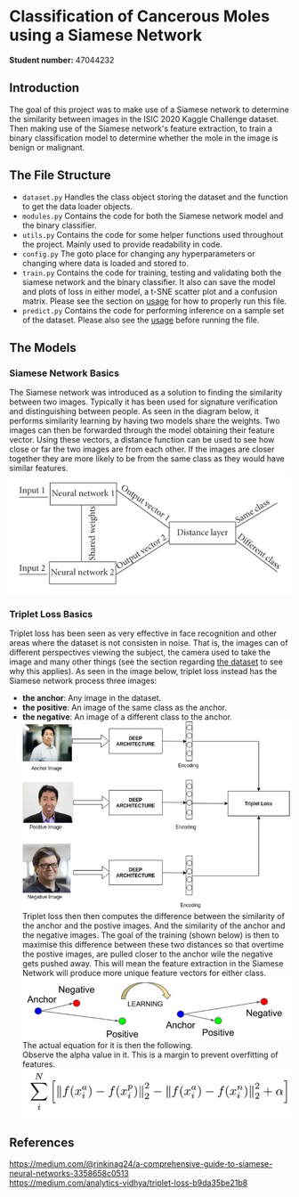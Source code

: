 # Classification of Cancerous Moles using a Siamese Network
**Student number:** 47044232
## Introduction
The goal of this project was to make use of a Siamese network to determine the similarity between images in the ISIC 2020 Kaggle Challenge dataset.
Then making use of the Siamese network's feature extraction, to train a binary classification model to determine whether the mole in the image is benign or malignant.
## The File Structure
- `dataset.py` Handles the class object storing the dataset and the function to get the data loader objects.
- `modules.py` Contains the code for both the Siamese network model and the binary classifier.
- `utils.py` Contains the code for some helper functions used throughout the project. Mainly used to provide readability in code.
- `config.py` The goto place for changing any hyperparameters or changing where data is loaded and stored to.
- `train.py` Contains the code for training, testing and validating both the siamese network and the binary classifier. 
It also can save the model and plots of loss in either model, a t-SNE scatter plot and a confusion matrix. Please see the section on [usage](#usage) for how to properly run this file.
- `predict.py` Contains the code for performing inference on a sample set of the dataset. Please also see the [usage](#usage) before running the file.
## The Models
### Siamese Network Basics
The Siamese network was introduced as a solution to finding the similarity between two images. Typically it has been used for signature verification and distinguishing between people.
As seen in the diagram below, it performs similarity learning by having two models share the weights. Two images can then be forwarded through the model obtaining their feature vector.
Using these vectors, a distance function can be used to see how close or far the two images are from each other. 
If the images are closer together they are more likely to be from the same class as they would have similar features. \
![Diagram of a basic siamese network](./images/siamese_diagram.png)
### Triplet Loss Basics
Triplet loss has been seen as very effective in face recognition and other areas where the dataset is not consisten in noise.
That is, the images can of different perspectives viewing the subject, the camera used to take the image and many other things (see the section regarding [the dataset](#the-dataset) to see why this applies).
As seen in the image below, triplet loss instead has the Siamese network process three images:
- **the anchor**: Any image in the dataset.
- **the positive**: An image of the same class as the anchor.
- **the negative**: An image of a different class to the anchor.
![triplet loss diagram 1](./images/triplet_loss_diagram1.png)
Triplet loss then then computes the difference between the similarity of the anchor and the postive images. And the similarity of the anchor and the negative images.
The goal of the training (shown below) is then to maximise this difference between these two distances so that overtime the postive images, are pulled closer to the anchor wile the negative gets pushed away.
This will mean the feature extraction in the Siamese Network will produce more unique feature vectors for either class.
![triplet loss diagram 2](./images/triplet_loss_diagram2.png)
The actual equation for it is then the following.\
Observe the alpha value in it. This is a margin to prevent overfitting of features.
![triplet loss diagram 3](./images/triplet_loss_diagram3.png)



## References
https://medium.com/@rinkinag24/a-comprehensive-guide-to-siamese-neural-networks-3358658c0513 \
https://medium.com/analytics-vidhya/triplet-loss-b9da35be21b8
